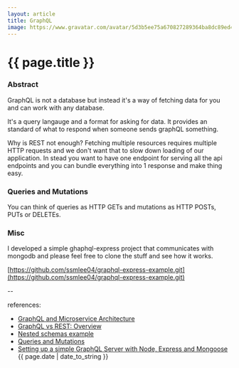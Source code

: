 ```yaml
---
layout: article
title: GraphQL
image: https://www.gravatar.com/avatar/5d3b5ee75a670827289364ba8dc89ed4?s=256&d=identicon&r=PG
---
```

# {{ page.title }}

### Abstract

GraphQL is not a database but instead it's a way of fetching data for you and can work with any database.

It's a query langauge and a format for asking for data. It provides an standard of what to respond when someone sends graphQL something. 

Why is REST not enough? Fetching multiple resources requires multiple HTTP requests and we don't want that to slow down loading of our application. In stead you want to have one endpoint for serving all the api endpoints and you can bundle everything into 1 response and make thing easy. 

### Queries and Mutations

You can think of queries as HTTP GETs and mutations as HTTP POSTs, PUTs or DELETEs. 

### Misc

I developed a simple ghaphql-express project that communicates with mongodb and please feel free to clone the stuff and see how it works.

[https://github.com/ssmlee04/graphql-express-example.git](https://github.com/ssmlee04/graphql-express-example.git)

--

references:

* [GraphQL and Microservice Architecture](http://stackoverflow.com/questions/38071714/graphql-and-microservice-architecture)
* [GraphQL vs REST: Overview](https://philsturgeon.uk/api/2017/01/24/graphql-vs-rest-overview/)
* [Nested schemas example](https://gist.github.com/xpepermint/7376b8c67caa926e19d2)
* [Queries and Mutations](http://graphql.org/learn/queries/)
* [Setting up a simple GraphQL Server with Node, Express and Mongoose](https://medium.com/@gethylgeorge/setting-up-a-simple-graphql-server-with-node-express-and-mongoose-ff8a1071af53)
{{ page.date | date_to_string }}
